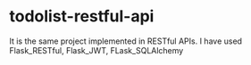 # todolist-restful-api

It is the same project implemented in RESTful APIs.
I have used Flask_RESTful, Flask_JWT, FLask_SQLAlchemy

